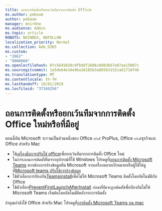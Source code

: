 ```yaml
---
title: ถอนการติดตั้งหรือยกเว้นทีมจากการติดตั้ง Office
ms.author: pebaum
author: pebaum
manager: mnirkhe
ms.audience: Admin
ms.topic: article
ROBOTS: NOINDEX, NOFOLLOW
localization_priority: Normal
ms.collection: Adm_O365
ms.custom:
- "2662"
- "9000660"
ms.openlocfilehash: 6fc5645028c9fb9df2606c0d03b67e87ae15087c
ms.sourcegitcommit: 1e5de64e34e9ba16185b3a895b3152ca61718f4b
ms.translationtype: MT
ms.contentlocale: th-TH
ms.lasthandoff: 10/01/2019
ms.locfileid: "37344256"
---
```

# <a name="uninstall-or-exclude-teams-from-new-or-existing-office-installations"></a>ถอนการติดตั้งหรือยกเว้นทีมจากการติดตั้ง Office ใหม่หรือที่มีอยู่

ตอนนี้ทีม Microsoft จะรวมเป็นส่วนหนึ่งของ Office ๓๖๕ ProPlus, Office ๓๖๕ธุรกิจและ Office สำหรับ Mac

- ใช้[เครื่องมือการปรับใช้ office](https://docs.microsoft.com/deployoffice/teams-install#how-to-exclude-microsoft-teams-from-new-installations-of-office-365-proplus)เพื่อยกเว้นทีมจากการติดตั้ง Office ใหม่
- ในการ*ถอนการติดตั้ง*ทีมจากอุปกรณ์ที่ใช้ Windows โปรดดูที่[ถอนการติดตั้ง Microsoft Teams](https://support.office.com/article/3b159754-3c26-4952-abe7-57d27f5f4c81) หากต้องการล้างข้อมูลทีม Microsoft จากเครื่องหลายเป้าหมายหรือผู้ใช้ให้ดูที่[Microsoft teams ปรับใช้การล้างข้อมูล](https://docs.microsoft.com/microsoftteams/scripts/powershell-script-teams-deployment-clean-up)
- ใช้ตัวเลือกการป้องกัน[Teamsinstall](https://docs.microsoft.com/deployoffice/teams-install#use-group-policy-to-control-the-installation-of-microsoft-teams
)เพื่อไม่ให้ Microsoft Teams ติดตั้งโดยอัตโนมัติกับ Office
- ใช้ตัวเลือก[PreventFirstLaunchAfterInstall](https://docs.microsoft.com/deployoffice/teams-install#use-group-policy-to-prevent-microsoft-teams-from-starting-automatically-after-installation) *ก่อนที่ทีมจะถูกติดตั้ง*เพื่อป้องกันไม่ให้ Microsoft Teams เริ่มต้นโดยอัตโนมัติหลังจากการติดตั้ง

ถ้าคุณกำลังใช้ Office สำหรับ Mac โปรดดูที่[การติดตั้ง Microsoft Teams บน mac](https://docs.microsoft.com/deployoffice/teams-install#microsoft-teams-installations-on-a-mac)
